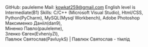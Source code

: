 GitHub: pauleleme
Mail: kowkat259@gmail.com
English level is Intermediate(B1)
Skills: C/C++ (Microsoft Visual Studio), Html/CSS, Python(PyCharm), MySQL(Mysql Workbench), Adobe Photoshop
Максименко Данііл(dan9), <br />Міненко Павло(pauleleme), <br />Зленко Євген(EvheniyZl), <br />Павлюк Святослав(PavluykS) | Павлюк Святослав - тімлід
